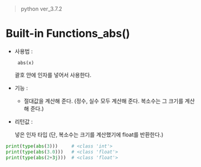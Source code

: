 > python ver_3.7.2

# Built-in Functions_abs()

- 사용법 :

  ` abs(x)`

  괄호 안에 인자를 넣어서 사용한다.

- 기능 :

  - 절대값을 계산해 준다. (정수, 실수 모두 계산해 준다. 복소수는 그 크기를 계산해 준다.)

- 리턴값 :

  넣은 인자 타입 (단, 복소수는 크기를 계산했기에 float를 반환한다.)

```python
print(type(abs(3)))     # <class 'int'>
print(type(abs(3.0)))   # <class 'float'>
print(type(abs(2+3j)))  # <class 'float'>
```